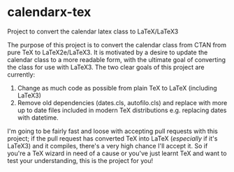 calendarx-tex
=============

Project to convert the calendar latex class to LaTeX/LaTeX3

The purpose of this project is to convert the calendar class from CTAN from pure TeX to LaTeX2e/LaTeX3. It is motivated by a desire to update the calendar class to a more readable form, with the ultimate goal of converting the class for use with LaTeX3. The two clear goals of this project are currently:

1. Change as much code as possible from plain TeX to LaTeX (including LaTeX3)
2. Remove old dependencies (dates.cls, autofilo.cls) and replace with more up to date files included in modern TeX distributions e.g. replacing dates with datetime.

I'm going to be fairly fast and loose with accepting pull requests with this project; if the pull request has converted TeX into LaTeX (_especially_ if it's LaTeX3) and it compiles, there's a very high chance I'll accept it. So if you're a TeX wizard in need of a cause or you've just learnt TeX and want to test your understanding, this is the project for you!
